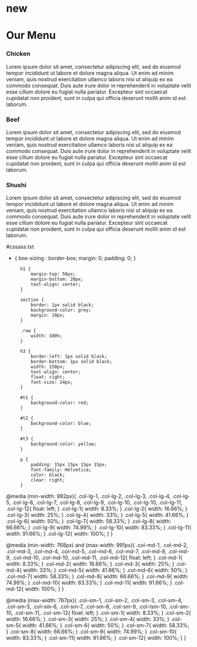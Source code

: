 # new
<html>

<head>
	<title>Assignment Solution for Module 2</title>
	<meta charset = "utf-8">
	<meta name = "viewport" content = "width = device-width, initial-scale = 1">
	<link rel = "stylesheet" href = "cssass.txt"/>
</head>

<body>
	<h1> Our Menu </h1>
	<div class = "row">
		<div class = "col-lg-4 col-md-6 col-sm-12">
			<section>
				<h3 id = "t1"> Chicken </h3>
				<p> Lorem ipsum dolor sit amet, consectetur adipiscing elit, sed do eiusmod tempor incididunt ut labore et dolore magna aliqua. Ut enim ad minim veniam, quis nostrud exercitation ullamco laboris nisi ut aliquip ex ea commodo consequat. Duis aute irure dolor in reprehenderit in voluptate velit esse cillum dolore eu fugiat nulla pariatur. Excepteur sint occaecat cupidatat non proident, sunt in culpa qui officia deserunt mollit anim id est laborum. </p>
			</section>
		</div>
		<div class = "col-lg-4 col-md-6 col-sm-12">
			<section>
				<h3 id = "t2"> Beef </h3>
				<p> Lorem ipsum dolor sit amet, consectetur adipiscing elit, sed do eiusmod tempor incididunt ut labore et dolore magna aliqua. Ut enim ad minim veniam, quis nostrud exercitation ullamco laboris nisi ut aliquip ex ea commodo consequat. Duis aute irure dolor in reprehenderit in voluptate velit esse cillum dolore eu fugiat nulla pariatur. Excepteur sint occaecat cupidatat non proident, sunt in culpa qui officia deserunt mollit anim id est laborum. </p>
			</section>
		</div>
		<div class = "col-lg-4 col-md-12 col-sm-12">
			<section>
				<h3 id = "t3"> Shushi </h3>
				<p> Lorem ipsum dolor sit amet, consectetur adipiscing elit, sed do eiusmod tempor incididunt ut labore et dolore magna aliqua. Ut enim ad minim veniam, quis nostrud exercitation ullamco laboris nisi ut aliquip ex ea commodo consequat. Duis aute irure dolor in reprehenderit in voluptate velit esse cillum dolore eu fugiat nulla pariatur. Excepteur sint occaecat cupidatat non proident, sunt in culpa qui officia deserunt mollit anim id est laborum. </p>
			</section>
		</div>
	</div>
</body>
</html>


#cssass.txt
* {
			box-sizing : border-box;
			margin: 0;
			padding: 0;
		}

		h1 {
			margin-top: 50px;
			margin-bottom: 20px;
			text-align: center;
		}

		section {
			border: 1px solid black;
			background-color: grey;
			margin: 10px;
		}

		.row {
			width: 100%;
		}

		h3 {
			border-left: 1px solid black;
			border-bottom: 1px solid black;
			width: 150px;
			text-align: center;
			float: right;
			font-size: 24px;
		}

		#t1 {
			background-color: red;
		}

		#t2 {
			background-color: blue;
		}

		#t3 {
			background-color: yellow;
		}

		p {
			padding: 15px 15px 15px 15px;
			font-family: Helvetica;
			color: black;
			clear: right;
		}

@media (min-width: 992px){
	.col-lg-1, .col-lg-2, .col-lg-3, .col-lg-4, .col-lg-5, .col-lg-6, .col-lg-7, .col-lg-8, .col-lg-9, .col-lg-10, .col-lg-10, .col-lg-11, .col-lg-12{
		float: left;
	}
	.col-lg-1{
		width: 8.33%;
	}
	.col-lg-2{
		width: 16.66%;
	}
	.col-lg-3{
		width: 25%;
	}
	.col-lg-4{
		width: 33%;
	}
	.col-lg-5{
		width: 41.66%;
	}
	.col-lg-6{
		width: 50%;
	}
	.col-lg-7{
		width: 58.33%;
	}
	.col-lg-8{
		width: 66.66%;
	}
	.col-lg-9{
		width: 74.99%;
	}
	.col-lg-10{
		width: 83.33%;
	}
	.col-lg-11{
		width: 91.66%;
	}
	.col-lg-12{
		width: 100%;
	}
}

@media (min-width: 768px) and (max-width: 991px){
	.col-md-1, .col-md-2, .col-md-3, .col-md-4, .col-md-5, .col-md-6, .col-md-7, .col-md-8, .col-md-9, .col-md-10, .col-md-10, .col-md-11, .col-md-12{
		float: left;
	}
	.col-md-1{
		width: 8.33%;
	}
	.col-md-2{
		width: 16.66%;
	}
	.col-md-3{
		width: 25%;
	}
	.col-md-4{
		width: 33%;
	}
	.col-md-5{
		width: 41.66%;
	}
	.col-md-6{
		width: 50%;
	}
	.col-md-7{
		width: 58.33%;
	}
	.col-md-8{
		width: 66.66%;
	}
	.col-md-9{
		width: 74.99%;
	}
	.col-md-10{
		width: 83.33%;
	}
	.col-md-11{
		width: 91.66%;
	}
	.col-md-12{
		width: 100%;
	}
}

@media (max-width: 767px){
	.col-sm-1, .col-sm-2, .col-sm-3, .col-sm-4, .col-sm-5, .col-sm-6, .col-sm-7, .col-sm-8, .col-sm-9, .col-lsm-10, .col-sm-10, .col-sm-11, .col-sm-12{
		float: left;
	}
	.col-sm-1{
		width: 8.33%;
	}
	.col-sm-2{
		width: 16.66%;
	}
	.col-sm-3{
		width: 25%;
	}
	.col-sm-4{
		width: 33%;
	}
	.col-sm-5{
		width: 41.66%;
	}
	.col-sm-6{
		width: 50%;
	}
	.col-sm-7{
		width: 58.33%;
	}
	.col-sm-8{
		width: 66.66%;
	}
	.col-sm-9{
		width: 74.99%;
	}
	.col-sm-10{
		width: 83.33%;
	}
	.col-sm-11{
		width: 91.66%;
	}
	.col-sm-12{
		width: 100%;
	}
}

